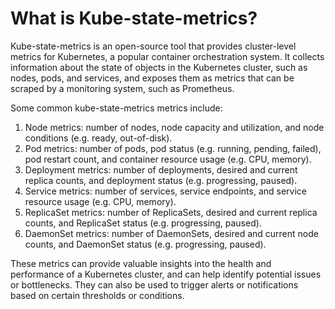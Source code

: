 # What is Kube-state-metrics?

Kube-state-metrics is an open-source tool that provides cluster-level metrics for Kubernetes, a popular container orchestration system. It collects information about the state of objects in the Kubernetes cluster, such as nodes, pods, and services, and exposes them as metrics that can be scraped by a monitoring system, such as Prometheus.

Some common kube-state-metrics metrics include:
1. Node metrics: number of nodes, node capacity and utilization, and node conditions (e.g. ready, out-of-disk).
2. Pod metrics: number of pods, pod status (e.g. running, pending, failed), pod restart count, and container resource usage (e.g. CPU, memory).
3. Deployment metrics: number of deployments, desired and current replica counts, and deployment status (e.g. progressing, paused).
4. Service metrics: number of services, service endpoints, and service resource usage (e.g. CPU, memory).
5. ReplicaSet metrics: number of ReplicaSets, desired and current replica counts, and ReplicaSet status (e.g. progressing, paused).
5. DaemonSet metrics: number of DaemonSets, desired and current node counts, and DaemonSet status (e.g. progressing, paused).

These metrics can provide valuable insights into the health and performance of a Kubernetes cluster, and can help identify potential issues or bottlenecks. They can also be used to trigger alerts or notifications based on certain thresholds or conditions.
